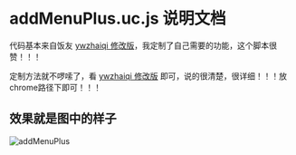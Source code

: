 addMenuPlus.uc.js 说明文档
=======

代码基本来自饭友 [ywzhaiqi 修改版](https://github.com/ywzhaiqi/userChromeJS/tree/master/addmenuPlus)，我定制了自己需要的功能，这个脚本很赞！！！

定制方法就不啰嗦了，看 [ywzhaiqi 修改版](https://github.com/ywzhaiqi/userChromeJS/tree/master/addmenuPlus) 即可，说的很清楚，很详细！！！放chrome路径下即可！！！

效果就是图中的样子
-------------
![addMenuPlus](https://github.com/defpt/userChromeJs/blob/master/addMenuPlus/addmenu.png?raw=true)
